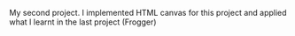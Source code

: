 My second project. I implemented HTML canvas for this project and applied what I learnt in the last project (Frogger)
